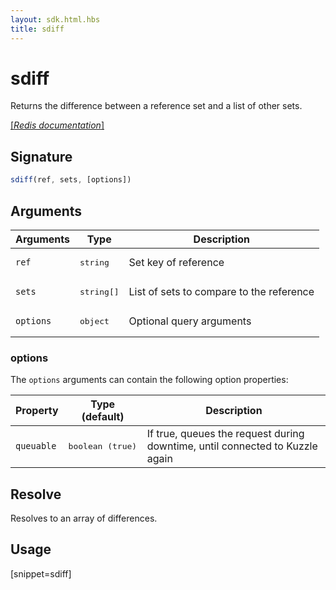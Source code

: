 ```yaml
---
layout: sdk.html.hbs
title: sdiff
---
```


# sdiff

Returns the difference between a reference set and a list of other sets.

[[_Redis documentation_]](https://redis.io/commands/sdiff)

## Signature

```js
sdiff(ref, sets, [options])

```

## Arguments

| Arguments    | Type    | Description |
|--------------|---------|-------------|
| `ref` | <pre>string</pre> | Set key of reference |
| `sets` | <pre>string[]</pre> | List of sets to compare to the reference |
| ``options`` | <pre>object</pre> | Optional query arguments |

### options

The `options` arguments can contain the following option properties:

| Property   | Type (default)   | Description                       |
| ---------- | ------- | --------------------------------- |
| `queuable` | <pre>boolean (true)</pre> | If true, queues the request during downtime, until connected to Kuzzle again |

## Resolve

Resolves to an array of differences.

## Usage

[snippet=sdiff]
